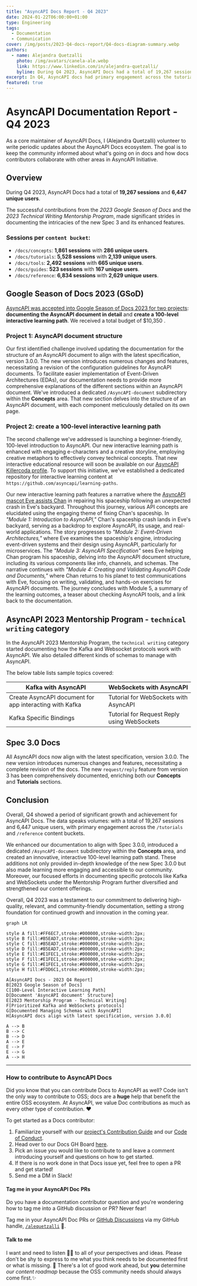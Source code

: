 ```yaml
---
title: "AsyncAPI Docs Report - Q4 2023"
date: 2024-01-22T06:00:00+01:00
type: Engineering
tags:
  - Documentation
  - Communication
cover: /img/posts/2023-Q4-docs-report/Q4-docs-diagram-summary.webp
authors:
  - name: Alejandra Quetzalli
    photo: /img/avatars/canela-ale.webp
    link: https://www.linkedin.com/in/alejandra-quetzalli/
    byline: During Q4 2023, AsyncAPI Docs had a total of 19,267 sessions and 6,447 unique users.
excerpt: In Q4, AsyncAPI docs had primary engagement across the tutorials and reference content buckets. 
featured: true
---
```


# AsyncAPI Documentation Report - Q4 2023
As a core maintainer of AsyncAPI Docs, I (Alejandra Quetzalli) volunteer to write periodic updates about the AsyncAPI Docs ecosystem. The goal is to keep the community informed about what's going on in docs and how docs contributors collaborate with other areas in AsyncAPI Initiative.

## Overview
During Q4 2023, AsyncAPI Docs had a total of **19,267 sessions** and **6,447 unique users**. 

The successful contributions from the _2023 Google Season of Docs_ and the _2023 Technical Writing Mentorship Program_, made significant strides in documenting the intricacies of the new Spec 3 and its enhanced features.

### Sessions per `content bucket`:
- `/docs/concepts`: **1,861 sessions** with **286 unique users**.
- `/docs/tutorials`: **5,528 sessions** with **2,139 unique users**.
- `/docs/tools`: **2,492 sessions** with **665 unique users**.
- `/docs/guides`: **523 sessions** with **167 unique users**.
- `/docs/reference`: **6,834 sessions** with **2,629 unique users**.

## Google Season of Docs 2023 (GSoD)
[AsyncAPI was accepted into Google Season of Docs 2023 for two projects](https://developers.google.com/season-of-docs/docs/participants): **documenting the AsyncAPI document in detail** and **create a 100-level interactive learning path**. We received a total budget of $10,350 .

### Project 1: AsyncAPI document structure 
Our first identified challenge involved updating the documentation for the structure of an AsyncAPI document to align with the latest specification, version 3.0.0. The new version introduces numerous changes and features, necessitating a revision of the configuration guidelines for AsyncAPI documents. To facilitate easier implementation of Event-Driven Architectures (EDAs), our documentation needs to provide more comprehensive explanations of the different sections within an AsyncAPI document. We've introduced a dedicated `/AsyncAPI-document` subdirectory within the **Concepts** area. That new section delves into the structure of an AsyncAPI document, with each component meticulously detailed on its own page.

### Project 2: create a 100-level interactive learning path
The second challenge we've addressed is launching a beginner-friendly, 100-level introduction to AsyncAPI. Our new interactive learning path is enhanced with engaging e-characters and a creative storyline, employing creative metaphors to effectively convey technical concepts. That new interactive educational resource will soon be available on our [AsyncAPI Killercoda profile](https://killercoda.com/asyncapi/). To support this initiative, we've established a dedicated repository for interactive learning content at `https://github.com/asyncapi/learning-paths`. 

Our new interactive learning path features a narrative where the [AsyncAPI mascot Eve assists Chan](https://github.com/asyncapi/brand/blob/master/illustrations/eve-and-chan/eve-chan-v2.png) in repairing his spaceship following an unexpected crash in Eve's backyard. Throughout this journey, various API concepts are elucidated using the engaging theme of fixing Chan's spaceship. In _"Module 1: Introduction to AsyncAPI,"_ Chan's spaceship crash lands in Eve's backyard, serving as a backdrop to explore AsyncAPI, its usage, and real-world applications. The story progresses to _"Module 2: Event-Driven Architectures,"_ where Eve examines the spaceship's engine, introducing event-driven systems and their design using AsyncAPI, particularly for microservices. The _"Module 3: AsyncAPI Specification"_ sees Eve helping Chan program his spaceship, delving into the AsyncAPI document structure, including its various components like info, channels, and schemas. The narrative continues with _"Module 4: Creating and Validating AsyncAPI Code and Documents,"_ where Chan returns to his planet to test communications with Eve, focusing on writing, validating, and hands-on exercises for AsyncAPI documents. The journey concludes with Module 5, a summary of the learning outcomes, a teaser about checking AsyncAPI tools, and a link back to the documentation.

## AsyncAPI 2023 Mentorship Program - `technical writing` category
In the AsyncAPI 2023 Mentorship Program, the `technical writing` category started documenting how the Kafka and Websocket protocols work with AsyncAPI. We also detailed different kinds of schemas to manage with AsyncAPI. 

The below table lists sample topics covered: 

| **Kafka with AsyncAPI**| **WebSockets with AsyncAPI** |
|------------------------|------------------------------|
| Create AsyncAPI document for app interacting with Kafka   | Tutorial for WebSockets with AsyncAPI   |
| Kafka Specific Bindings | Tutorial for Request Reply using WebSockets    |


## Spec 3.0 Docs
All AsyncAPI docs now align with the latest specification, version 3.0.0. The new version introduces numerous changes and features, necessitating a complete revision of the docs. The new `request/reply` feature from version 3 has been comprehensively documented, enriching both our **Concepts** and **Tutorials** sections.

## Conclusion
Overall, Q4 showed a period of significant growth and achievement for AsyncAPI Docs. The data speaks volumes: with a total of 19,267 sessions and 6,447 unique users, with primary engagement across the `/tutorials` and `/reference` content buckets. 

We enhanced our documentation to align with Spec 3.0.0, introduced a dedicated `/AsyncAPI-document` subdirectory within the **Concepts** area, and created an innovative, interactive 100-level learning path stand. These additions not only provided in-depth knowledge of the new Spec 3.0.0 but also made learning more engaging and accessible to our community. Moreover, our focused efforts in documenting specific protocols like Kafka and WebSockets under the Mentorship Program further diversified and strengthened our content offerings.

Overall, Q4 2023 was a testament to our commitment to delivering high-quality, relevant, and community-friendly documentation, setting a strong foundation for continued growth and innovation in the coming year.

```mermaid
graph LR

style A fill:#FF6EC7,stroke:#000000,stroke-width:2px;
style B fill:#B5EAD7,stroke:#000000,stroke-width:2px;
style C fill:#B5EAD7,stroke:#000000,stroke-width:2px;
style D fill:#B5EAD7,stroke:#000000,stroke-width:2px; 
style E fill:#E1FEC1,stroke:#000000,stroke-width:2px;
style F fill:#E1FEC1,stroke:#000000,stroke-width:2px;
style G fill:#E1FEC1,stroke:#000000,stroke-width:2px;
style H fill:#FDD6C1,stroke:#000000,stroke-width:2px;

A[AsyncAPI Docs - 2023 Q4 Report]
B[2023 Google Season of Docs]
C[100-Level Interactive Learning Path]
D[Document 'AsyncAPI document' Structure]
E[2023 Mentorship Program - Technical Writing]
F[Prioritized Kafka and WebSockets protocols]
G[Documented Managing Schemas with AsyncAPI]
H[AsyncAPI docs align with latest specification, version 3.0.0]

A --> B
B --> C
B --> D
A --> E
E --> F
E --> G
A --> H
```

---

### How to contribute to AsyncAPI Docs
Did you know that you can contribute Docs to AsyncAPI as well? Code isn't the only way to contribute to OSS; docs are a **huge** help that benefit the entire OSS ecosystem. At AsyncAPI, we value Doc contributions as much as every other type of contribution. ❤️

To get started as a Docs contributor:
1. Familiarize yourself with our [project's Contribution Guide](https://github.com/asyncapi/community/blob/master/CONTRIBUTING.md) and our [Code of Conduct](https://github.com/asyncapi/.github/blob/master/CODE_OF_CONDUCT.md).
2. Head over to our Docs GH Board [here](https://github.com/orgs/asyncapi/projects/12).
3. Pick an issue you would like to contribute to and leave a comment introducing yourself and questions on how to get started. 
4. If there is no work done in that Docs issue yet, feel free to open a PR and get started!
5. Send me a DM in Slack! 

#### Tag me in your AsyncAPI Doc PRs
Do you have a documentation contributor question and you're wondering how to tag me into a GitHub discussion or PR? Never fear!

Tag me in your AsyncAPI Doc PRs or [GitHub Discussions](https://github.com/asyncapi/community/discussions/categories/docs) via my GitHub handle, [`/alequetzalli`](https://github.com/alequetzalli) 🐙.

#### Talk to me
I want and need to listen 👂🏽 to all of your perspectives and ideas. Please don't be shy to express to me what you think needs to be documented first or what is missing. 📝 There's a lot of good work ahead, but **you** determine _our content roadmap_ because the OSS community needs should always come first.✨
